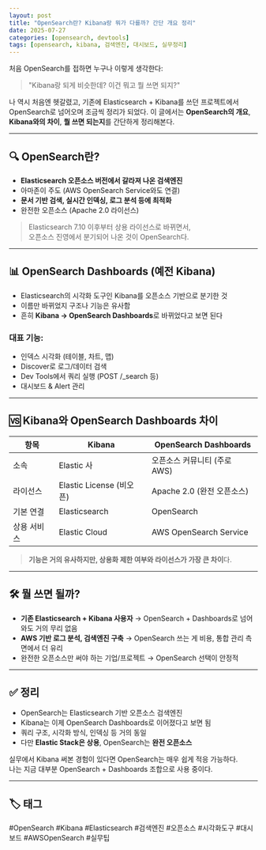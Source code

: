 ```yaml
---
layout: post
title: "OpenSearch란? Kibana랑 뭐가 다를까? 간단 개요 정리"
date: 2025-07-27
categories: [opensearch, devtools]
tags: [opensearch, kibana, 검색엔진, 대시보드, 실무정리]
---
```


처음 OpenSearch를 접하면 누구나 이렇게 생각한다:

> "Kibana랑 되게 비슷한데? 이건 뭐고 뭘 쓰면 되지?"

나 역시 처음엔 헷갈렸고, 기존에 Elasticsearch + Kibana를 쓰던 프로젝트에서 OpenSearch로 넘어오며 조금씩 정리가 되었다. 이 글에서는 **OpenSearch의 개요**, **Kibana와의 차이**, **뭘 쓰면 되는지**를 간단하게 정리해본다.

---

## 🔍 OpenSearch란?

- **Elasticsearch 오픈소스 버전에서 갈라져 나온 검색엔진**
- 아마존이 주도 (AWS OpenSearch Service와도 연결)
- **문서 기반 검색, 실시간 인덱싱, 로그 분석 등에 최적화**
- 완전한 오픈소스 (Apache 2.0 라이선스)

> Elasticsearch 7.10 이후부터 상용 라이선스로 바뀌면서,  
> 오픈소스 진영에서 분기되어 나온 것이 OpenSearch다.

---

## 📊 OpenSearch Dashboards (예전 Kibana)

- Elasticsearch의 시각화 도구인 Kibana를 오픈소스 기반으로 분기한 것
- 이름만 바뀌었지 구조나 기능은 유사함
- 흔히 **Kibana → OpenSearch Dashboards**로 바뀌었다고 보면 된다

### 대표 기능:
- 인덱스 시각화 (테이블, 차트, 맵)
- Discover로 로그/데이터 검색
- Dev Tools에서 쿼리 실행 (POST /_search 등)
- 대시보드 & Alert 관리

---

## 🆚 Kibana와 OpenSearch Dashboards 차이

| 항목 | Kibana | OpenSearch Dashboards |
|------|--------|------------------------|
| 소속 | Elastic 사 | 오픈소스 커뮤니티 (주로 AWS) |
| 라이선스 | Elastic License (비오픈) | Apache 2.0 (완전 오픈소스) |
| 기본 연결 | Elasticsearch | OpenSearch |
| 상용 서비스 | Elastic Cloud | AWS OpenSearch Service |

> **기능은 거의 유사하지만, 상용화 제한 여부와 라이선스가 가장 큰 차이**다.

---

## 🛠️ 뭘 쓰면 될까?

- **기존 Elasticsearch + Kibana 사용자** → OpenSearch + Dashboards로 넘어와도 거의 무리 없음
- **AWS 기반 로그 분석, 검색엔진 구축** → OpenSearch 쓰는 게 비용, 통합 관리 측면에서 더 유리
- 완전한 오픈소스만 써야 하는 기업/프로젝트 → OpenSearch 선택이 안정적

---

## ✅ 정리

- OpenSearch는 Elasticsearch 기반 오픈소스 검색엔진
- Kibana는 이제 OpenSearch Dashboards로 이어졌다고 보면 됨
- 쿼리 구조, 시각화 방식, 인덱싱 등 거의 동일
- 다만 **Elastic Stack은 상용**, OpenSearch는 **완전 오픈소스**

실무에서 Kibana 써본 경험이 있다면 OpenSearch는 매우 쉽게 적응 가능하다.  
나는 지금 대부분 OpenSearch + Dashboards 조합으로 사용 중이다.

---

## 🏷️ 태그
#OpenSearch #Kibana #Elasticsearch #검색엔진 #오픈소스 #시각화도구 #대시보드 #AWSOpenSearch #실무팁
